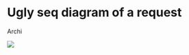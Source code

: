 # Ugly seq diagram of a request

Archi

![](blob:https://www.gitbook.com/a7381046-c64d-4c1a-b880-c14c32c33cd2)



